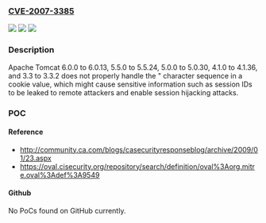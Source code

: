 ### [CVE-2007-3385](https://cve.mitre.org/cgi-bin/cvename.cgi?name=CVE-2007-3385)
![](https://img.shields.io/static/v1?label=Product&message=n%2Fa&color=blue)
![](https://img.shields.io/static/v1?label=Version&message=n%2Fa%20&color=brightgreen)
![](https://img.shields.io/static/v1?label=Vulnerability&message=n%2Fa&color=brightgreen)

### Description

Apache Tomcat 6.0.0 to 6.0.13, 5.5.0 to 5.5.24, 5.0.0 to 5.0.30, 4.1.0 to 4.1.36, and 3.3 to 3.3.2 does not properly handle the \" character sequence in a cookie value, which might cause sensitive information such as session IDs to be leaked to remote attackers and enable session hijacking attacks.

### POC

#### Reference
- http://community.ca.com/blogs/casecurityresponseblog/archive/2009/01/23.aspx
- https://oval.cisecurity.org/repository/search/definition/oval%3Aorg.mitre.oval%3Adef%3A9549

#### Github
No PoCs found on GitHub currently.

